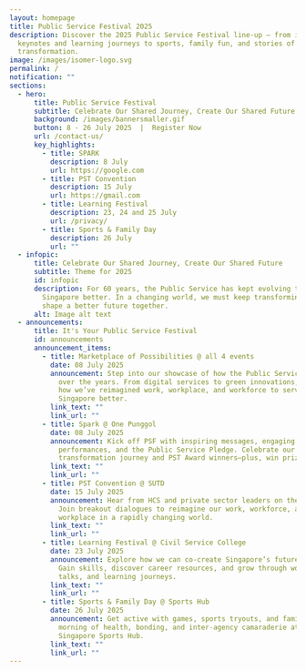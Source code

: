 ```yaml
---
layout: homepage
title: Public Service Festival 2025
description: Discover the 2025 Public Service Festival line-up – from inspiring
  keynotes and learning journeys to sports, family fun, and stories of
  transformation.
image: /images/isomer-logo.svg
permalink: /
notification: ""
sections:
  - hero:
      title: Public Service Festival
      subtitle: Celebrate Our Shared Journey, Create Our Shared Future
      background: /images/bannersmaller.gif
      button: 8 - 26 July 2025  |  Register Now
      url: /contact-us/
      key_highlights:
        - title: SPARK
          description: 8 July
          url: https://google.com
        - title: PST Convention
          description: 15 July
          url: https://gmail.com
        - title: Learning Festival
          description: 23, 24 and 25 July
          url: /privacy/
        - title: Sports & Family Day
          description: 26 July
          url: ""
  - infopic:
      title: Celebrate Our Shared Journey, Create Our Shared Future
      subtitle: Theme for 2025
      id: infopic
      description: For 60 years, the Public Service has kept evolving to serve
        Singapore better. In a changing world, we must keep transforming to
        shape a better future together.
      alt: Image alt text
  - announcements:
      title: It's Your Public Service Festival
      id: announcements
      announcement_items:
        - title: Marketplace of Possibilities @ all 4 events
          date: 08 July 2025
          announcement: Step into our showcase of how the Public Service has transformed
            over the years. From digital services to green innovations, discover
            how we’ve reimagined work, workplace, and workforce to serve
            Singapore better.
          link_text: ""
          link_url: ""
        - title: Spark @ One Punggol
          date: 08 July 2025
          announcement: Kick off PSF with inspiring messages, engaging quizzes, live
            performances, and the Public Service Pledge. Celebrate our
            transformation journey and PST Award winners—plus, win prizes!
          link_text: ""
          link_url: ""
        - title: PST Convention @ SUTD
          date: 15 July 2025
          announcement: Hear from HCS and private sector leaders on the future of PST.
            Join breakout dialogues to reimagine our work, workforce, and
            workplace in a rapidly changing world.
          link_text: ""
          link_url: ""
        - title: Learning Festival @ Civil Service College
          date: 23 July 2025
          announcement: Explore how we can co-create Singapore’s future with citizens.
            Gain skills, discover career resources, and grow through workshops,
            talks, and learning journeys.
          link_text: ""
          link_url: ""
        - title: Sports & Family Day @ Sports Hub
          date: 26 July 2025
          announcement: Get active with games, sports tryouts, and family fun! Enjoy a
            morning of health, bonding, and inter-agency camaraderie at the
            Singapore Sports Hub.
          link_text: ""
          link_url: ""
---
```

